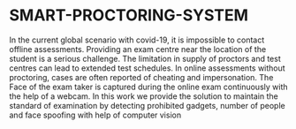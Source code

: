 # SMART-PROCTORING-SYSTEM
In the current global scenario with covid-19, it is impossible to contact offline assessments. Providing an exam centre near the location of the student is a serious challenge. The limitation in supply of proctors and test centres can lead to extended test schedules. In online assessments without proctoring, cases are often reported of cheating and impersonation. The Face of the exam taker is captured during the online exam continuously with the help of a webcam. In this work we provide the solution to maintain the standard of examination by detecting prohibited gadgets, number of people and face spoofing with help of computer vision
